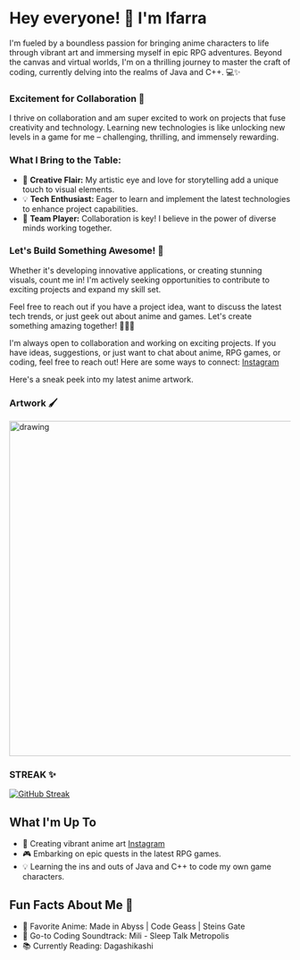 # Hey everyone! 👋 I'm Ifarra

I'm fueled by a boundless passion for bringing anime characters to life through vibrant art and immersing myself in epic RPG adventures. Beyond the canvas and virtual worlds, I'm on a thrilling journey to master the craft of coding, currently delving into the realms of Java and C++. 💻✨

### Excitement for Collaboration 🚀

I thrive on collaboration and am super excited to work on projects that fuse creativity and technology. Learning new technologies is like unlocking new levels in a game for me – challenging, thrilling, and immensely rewarding.

### What I Bring to the Table:

- 🎨 **Creative Flair:** My artistic eye and love for storytelling add a unique touch to visual elements.
- 💡 **Tech Enthusiast:** Eager to learn and implement the latest technologies to enhance project capabilities.
- 🤝 **Team Player:** Collaboration is key! I believe in the power of diverse minds working together.

### Let's Build Something Awesome! 🌟

Whether it's developing innovative applications, or creating stunning visuals, count me in! I'm actively seeking opportunities to contribute to exciting projects and expand my skill set.

Feel free to reach out if you have a project idea, want to discuss the latest tech trends, or just geek out about anime and games. Let's create something amazing together! 🚀🎨👾  

I'm always open to collaboration and working on exciting projects. If you have ideas, suggestions, or just want to chat about anime, RPG games, or coding, feel free to reach out! Here are some ways to connect:  [Instagram](https://www.instagram.com/ozanarafi_1324/?utm_source=ig_web_button_share_sheet&igshid=OGQ5ZDc2ODk2ZA==) 

Here's a sneak peek into my latest anime artwork.

### Artwork 🖌

<img src="https://lh3.googleusercontent.com/pw/ADCreHfd6F0PkSkRHUgrQ2_wRnyEFiDA-O8gcLL3xW_yq4jcImx6YYW14n62h8O-yXk4LqkBJuT_FYCh-_aEVbzRel4d7k7IqZnHzBzPBpmeAAqupxITG5gVPKP1NUjaVbdxgsGDAx82AAPFf_ptDhYUqinYr43KphdW61xipSnz60IYhZzKlVuf3g2i8xffUOKBNvVToFqD1p7YmtrG37pFeezgqQ0f5_WKm2DSkPhWR0s6q6co-f5s9lhIwKtbHsk5T5xR63Xc7-DrNUqvoCitFBzjDwp5-txFpkcmm4UMzyBPHG-bsGGkYDVLEMR-IzoQy1DMSTJnkr62b9m2I9X_qa_csVKjMBv4v_nD_XP8LTYa6hZM-tOI7G1aSbcqpuVQ_zo-Gl7NB7sduNKIEU61RjkI_Y9zTpCXBSb_BBhEVzPO5uVy2cUt0572xmEQQo-ooc5i3hmAMcW6Vx1py2_Dovy6kqePTdL6T5lZc78ywG1ir-JcxDX___zGjsRkC5O4GvCvw1XxynEz6G_KKus-2VuSX7_o1FdXZad1gX8riDnaDXXvxvZ_8tHJ7Rht-vC2hkhLpUA75KSAmilhddvkSUYmu6itBr7AKVtgtLj9hUfr3pBSCoQXDBeYAgB3TUZdQiruZTQEE1lSLEnn6iXe1jeTyjpkgPooM9NafTCVAX8_jR0TAgv1HFbdk8RukAG-3tyNj0H1_vvndKg9LhCiBdpBm6naWcwneTQ8J8PPNGwUWKbpvSULre7c0mZVTP7mEF2rIL3CLVwOhg9vjNE4bzlPUl-rbciXSJLI1xuprHViaycMSS2DQ2H45LbwP2_m8RGmifkoVKatQyDcVYipK9hI6cqbnHwjH181q3U-BIbakmyJi40zmQob0hoZSbQE04GK_JGZzIN3dXMYtrZHSgfptn0H_BWuqocyfPu2isWuinZt5kaHd-7STQOzP10S1L_0dbi6-p4kkKXt2RD7sOgN6cF7Bjaek4tr_sTc5Ii1vmsdUcFdc4ru5B7f0LmijDSXAUlcip0iJ5LwlfV9uqWxdFxnZ8FIca8=w911-h683-s-no?" alt="drawing" width="600"/>

### STREAK ✨

<a href="https://git.io/streak-stats"><img src="https://github-readme-streak-stats.herokuapp.com?user=Ifarra&theme=tokyonight&card_width=600&background=45%2C122373%2C1C1829&border=312F68" alt="GitHub Streak" /></a>




## What I'm Up To

- 🎨 Creating vibrant anime art [Instagram](https://www.instagram.com/ozanarafi_1324/?utm_source=ig_web_button_share_sheet&igshid=OGQ5ZDc2ODk2ZA==) 
- 🎮 Embarking on epic quests in the latest RPG games.
- 💡 Learning the ins and outs of Java and C++ to code my own game characters.

## Fun Facts About Me 🎉

-   🌟 Favorite Anime: Made in Abyss | Code Geass | Steins Gate
-   🎵 Go-to Coding Soundtrack: Mili - Sleep Talk Metropolis
-   📚 Currently Reading: Dagashikashi
  
